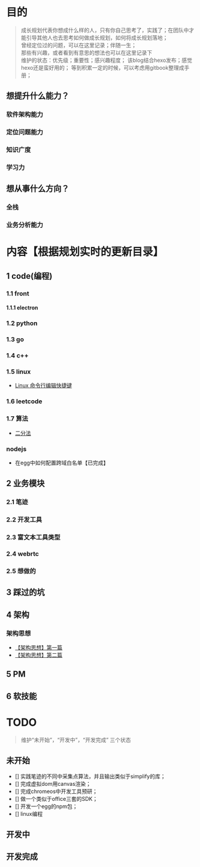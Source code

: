 # 目的
> 成长规划代表你想成什么样的人，只有你自己思考了，实践了；在团队中才能引导其他人也去思考如何做成长规划，如何将成长规划落地；  
> 曾经定位过的问题，可以在这里记录；伴随一生；  
> 那些有兴趣，或者看到有意思的想法也可以在这里记录下  
> 维护的状态：优先级；重要性；感兴趣程度；
> 该blog结合hexo发布；感觉hexo还是蛮好用的；
> 等到积累一定的时候，可以考虑用gitbook整理成手册；

## 想提升什么能力？

### 软件架构能力

### 定位问题能力

### 知识广度

### 学习力

## 想从事什么方向？

### 全栈

### 业务分析能力


# 内容【根据规划实时的更新目录】


## 1 code(编程)


### 1.1 front

#### 1.1.1 electron

### 1.2 python

### 1.3 go

### 1.4 c++

### 1.5 linux
- [Linux 命令行编辑快捷键](https://github.com/guimeisang/Diary/blob/master/blog/code/linux/Linux%20%E5%91%BD%E4%BB%A4%E8%A1%8C%E7%BC%96%E8%BE%91%E5%BF%AB%E6%8D%B7%E9%94%AE.md)

### 1.6 leetcode

### 1.7 算法
- [二分法](https://github.com/guimeisang/Diary/blob/master/blog/code/%E7%AE%97%E6%B3%95/%E4%BA%8C%E5%88%86%E6%B3%95.md)

### nodejs
- 在egg中如何配置跨域白名单【已完成】


## 2 业务模块


### 2.1 笔迹

### 2.2 开发工具

### 2.3 富文本工具类型

### 2.4 webrtc

### 2.5 想做的


## 3 踩过的坑


## 4 架构

### 架构思想
- [【架构思想】第一篇](https://github.com/guimeisang/Diary/issues/44)
- [【架构思想】第二篇](https://github.com/guimeisang/Diary/issues/45)

## 5 PM


## 6 软技能



# TODO
> 维护“未开始”，“开发中”，“开发完成” 三个状态



## 未开始
- [] 实践笔迹的不同中采集点算法，并且输出类似于simplify的库；
- [] 完成虚拟dom用canvas渲染；
- [] 完成chromeos中开发工具预研；
- [] 做一个类似于office三套的SDK；
- [] 开发一个egg的npm包；
- [] linux编程


## 开发中


## 开发完成



